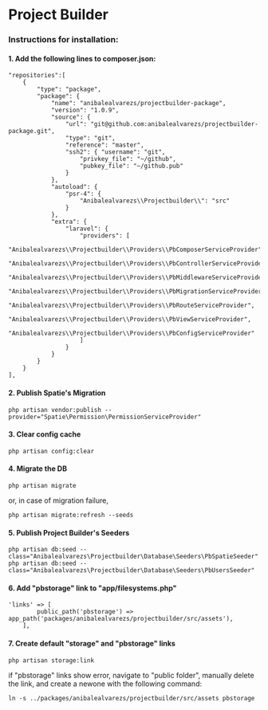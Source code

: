 # Project Builder

### Instructions for installation:

#### 1. Add the following lines to composer.json:
```
"repositories":[
    {
        "type": "package",
        "package": {
            "name": "anibalealvarezs/projectbuilder-package",
            "version": "1.0.9",
            "source": {
                "url": "git@github.com:anibalealvarezs/projectbuilder-package.git",
                "type": "git",
                "reference": "master",
                "ssh2": { "username": "git",
                    "privkey_file": "~/github",
                    "pubkey_file": "~/github.pub"
                }
            },
            "autoload": {
                "psr-4": {
                    "Anibalealvarezs\\Projectbuilder\\": "src"
                }
            },
            "extra": {
                "laravel": {
                    "providers": [
                        "Anibalealvarezs\\Projectbuilder\\Providers\\PbComposerServiceProvider",
                        "Anibalealvarezs\\Projectbuilder\\Providers\\PbControllerServiceProvider",
                        "Anibalealvarezs\\Projectbuilder\\Providers\\PbMiddlewareServiceProvider",
                        "Anibalealvarezs\\Projectbuilder\\Providers\\PbMigrationServiceProvider",
                        "Anibalealvarezs\\Projectbuilder\\Providers\\PbRouteServiceProvider",
                        "Anibalealvarezs\\Projectbuilder\\Providers\\PbViewServiceProvider",
                        "Anibalealvarezs\\Projectbuilder\\Providers\\PbConfigServiceProvider"
                    ]
                }
            }
        }
    }
],
```

#### 2. Publish Spatie's Migration
```
php artisan vendor:publish --provider="Spatie\Permission\PermissionServiceProvider"
```

#### 3. Clear config cache
```
php artisan config:clear
```

#### 4. Migrate the DB
```
php artisan migrate
```
or, in case of migration failure,
```
php artisan migrate:refresh --seeds
```

#### 5. Publish Project Builder's Seeders
```
php artisan db:seed --class="Anibalealvarezs\Projectbuilder\Database\Seeders\PbSpatieSeeder"
php artisan db:seed --class="Anibalealvarezs\Projectbuilder\Database\Seeders\PbUsersSeeder"
```

#### 6. Add "pbstorage" link to "app/filesystems.php"
```
'links' => [
        public_path('pbstorage') => app_path('packages/anibalealvarezs/projectbuilder/src/assets'),
    ],
```

#### 7. Create default "storage" and "pbstorage" links
```
php artisan storage:link
```
if "pbstorage" links show error, navigate to "public folder", manually delete the link, and create a newone with the following command:
```
ln -s ../packages/anibalealvarezs/projectbuilder/src/assets pbstorage
```